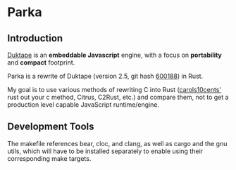 Parka
=======

Introduction
------------

[Duktape](http://duktape.org/) is an **embeddable Javascript** engine,
with a focus on **portability** and **compact** footprint.

Parka is a rewrite of Duktape (version 2.5, git hash [600188](https://github.com/svaarala/duktape/tree/6001888049cb42656f8649db020e804bcdeca6a7)) in Rust.

My goal is to use various methods of rewriting C into Rust ([carols10cents'](https://github.com/carols10cents/rust-out-your-c-talk) rust out your c method, Citrus, C2Rust, etc.) and compare them, not to get a production level capable JavaScript runtime/engine.

Development Tools
------------

The makefile references bear, cloc, and clang, as well as cargo and the gnu utils, which will have to be installed separately to enable using their corresponding make targets.
